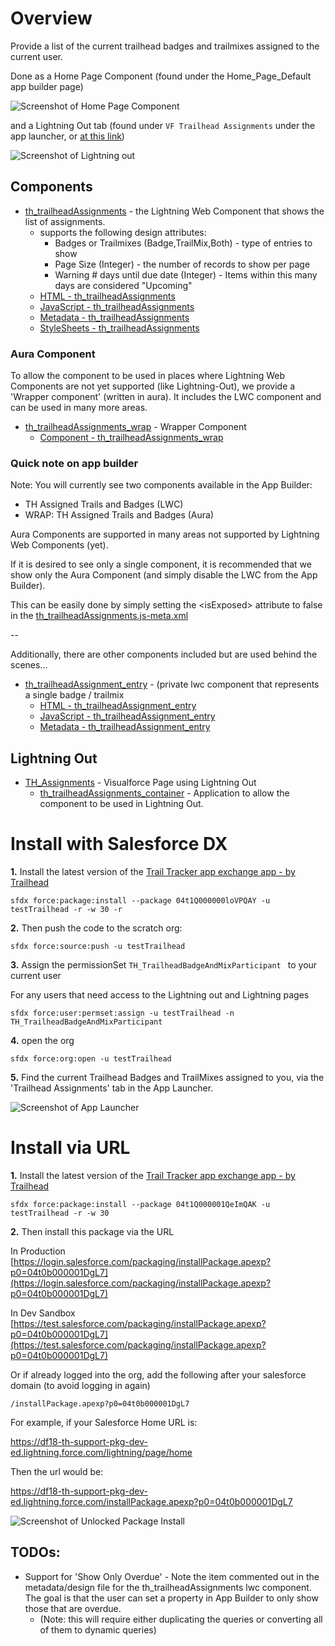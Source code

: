 # Overview

Provide a list of the current trailhead badges and trailmixes assigned to the current user.

Done as a Home Page Component (found under the Home_Page_Default app builder page)

![Screenshot of Home Page Component](docs/images/2_HomePageComponent.gif)

and a Lightning Out tab (found under `VF Trailhead Assignments` under the app launcher, or [at this link](https://marzbrews-dev-ed.lightning.force.com/lightning/n/VF_Trailhead_Assignments))

![Screenshot of Lightning out](docs/images/1_LightningOutScreenshot.png)

## Components

* [th\_trailheadAssignments](dx/force-app/main/default/lwc/th_trailheadAssignments) - the Lightning Web Component that shows the list of assignments.
  * supports the following design attributes:
     * Badges or Trailmixes (Badge,TrailMix,Both) - type of entries to show
     * Page Size (Integer) - the number of records to show per page
     * Warning # days until due date (Integer) - Items within this many days are considered "Upcoming"
  * [HTML - th\_trailheadAssignments](dx/force-app/main/default/lwc/th_trailheadAssignments/th_trailheadAssignments.html)
  * [JavaScript - th\_trailheadAssignments](dx/force-app/main/default/lwc/th_trailheadAssignments/th_trailheadAssignments.js)
  * [Metadata - th\_trailheadAssignments](dx/force-app/main/default/lwc/th_trailheadAssignments/th_trailheadAssignments.js-meta.xml)
  * [StyleSheets - th\_trailheadAssignments](dx/force-app/main/default/lwc/th_trailheadAssignments/th_trailheadAssignments.css)

### Aura Component

To allow the component to be used in places where Lightning Web Components are not yet supported (like Lightning-Out), we provide a 'Wrapper component' (written in aura).  It includes the LWC component and can be used in many more areas.

* [th\_trailheadAssignments\_wrap](dx/force-app/main/default/aura/th_trailheadAssignments_wrap) - Wrapper Component
  * [Component - th\_trailheadAssignments\_wrap](dx/force-app/main/default/aura/th_trailheadAssignments_wrap/th_trailheadAssignments_wrap.cmp)

### Quick note on app builder

Note: You will currently see two components available in the App Builder:

* TH Assigned Trails and Badges (LWC)
* WRAP: TH Assigned Trails and Badges (Aura)

Aura Components are supported in many areas not supported by Lightning Web Components (yet).

If it is desired to see only a single component, it is recommended that we show only the Aura Component (and simply disable the LWC from the App Builder).

This can be easily done by simply setting the &lt;isExposed&gt; attribute to false in the [th_trailheadAssignments.js-meta.xml](dx/force-app/main/default/lwc/th_trailheadAssignments/th_trailheadAssignments.js-meta.xml)

--

Additionally, there are other components included but are used behind the scenes...

* [th\_trailheadAssignment\_entry](dx/force-app/main/default/lwc/th_trailheadAssignment_entry/) - (private lwc component that represents a single badge / trailmix
  * [HTML - th\_trailheadAssignment\_entry](dx/force-app/main/default/lwc/th_trailheadAssignment_entry/th_trailheadAssignment_entry.html)
  * [JavaScript - th\_trailheadAssignment\_entry](dx/force-app/main/default/lwc/th_trailheadAssignment_entry/th_trailheadAssignment_entry.js)
  * [Metadata - th\_trailheadAssignment\_entry](dx/force-app/main/default/lwc/th_trailheadAssignment_entry/th_trailheadAssignment_entry.js-meta.xml)


## Lightning Out

* [TH\_Assignments](dx/force-app/main/default/pages/TH_Assignments.page) - Visualforce Page using Lightning Out
  * [th\_trailheadAssignments\_container](dx/force-app/main/default/aura/th_trailheadAssignments_container) - Application to allow the component to be used in Lightning Out.

# Install with Salesforce DX

**1.** Install the latest version of the [Trail Tracker app exchange app - by Trailhead](https://appexchange.salesforce.com/appxListingDetail?listingId=a0N3A00000EFpAtUAL)

	sfdx force:package:install --package 04t1Q000000loVPQAY -u testTrailhead -r -w 30 -r

**2.** Then push the code to the scratch org:

	sfdx force:source:push -u testTrailhead

**3.** Assign the permissionSet `TH_TrailheadBadgeAndMixParticipant ` to your current user

For any users that need access to the Lightning out and Lightning pages

	sfdx force:user:permset:assign -u testTrailhead -n TH_TrailheadBadgeAndMixParticipant

**4.** open the org

	sfdx force:org:open -u testTrailhead
	
**5.** Find the current Trailhead Badges and TrailMixes assigned to you, via the 'Trailhead Assignments' tab in the App Launcher.

![Screenshot of App Launcher](docs/images/findTrailheadAssignments.png)


# Install via URL

**1.** Install the latest version of the [Trail Tracker app exchange app - by Trailhead](https://appexchange.salesforce.com/appxListingDetail?listingId=a0N3A00000EFpAtUAL)

	sfdx force:package:install --package 04t1Q000001QeImQAK -u testTrailhead -r -w 30

**2.** Then install this package via the URL

In Production
[https://login.salesforce.com/packaging/installPackage.apexp?p0=04t0b000001DgL7](https://login.salesforce.com/packaging/installPackage.apexp?p0=04t0b000001DgL7)

In Dev Sandbox
[https://test.salesforce.com/packaging/installPackage.apexp?p0=04t0b000001DgL7](https://test.salesforce.com/packaging/installPackage.apexp?p0=04t0b000001DgL7)

Or if already logged into the org, add the following after your salesforce domain (to avoid logging in again)

`/installPackage.apexp?p0=04t0b000001DgL7`

For example, if your Salesforce Home URL is:

https://df18-th-support-pkg-dev-ed.lightning.force.com/lightning/page/home

Then the url would be:

https://df18-th-support-pkg-dev-ed.lightning.force.com/installPackage.apexp?p0=04t0b000001DgL7

![Screenshot of Unlocked Package Install](docs/images/installViaURL.png)

## TODOs:

* Support for 'Show Only Overdue' - Note the item commented out in the metadata/design file for the th\_trailheadAssignments lwc component.  The goal is that the user can set a property in App Builder to only show those that are overdue.
  * (Note: this will require either duplicating the queries or converting all of them to dynamic queries)

